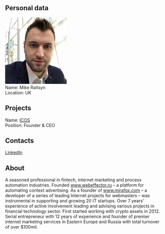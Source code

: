 ## Personal data
![mike raitsyn photo](photo/mike_raitsyn.jpg)  
Name: Mike Raitsyn  
Location: UK
## Projects 
Name: [ICOS](../projects/icos.md)  
Position: Founder & CEO
## Contacts
[LinkedIn](https://www.linkedin.com/in/mike-raitsyn-05b5b9b4/)    
## About
A seasoned professional in fintech, internet marketing and process automation industries. Founded www.webeffector.ru – a platform for automating context advertising. As a founder of www.mirafox.com – a developer of a series of leading Internet projects for webmasters – was instrumental in supporting and growing 20 IT startups. Over 7 years' experience of active involvement leading and advising various projects in financial technology sector. First started working with crypto assets in 2012. Serial entrepreneur with 12 years of experience and founder of premier internet marketing services in Eastern Europe and Russia with total turnover of over $100mil.
